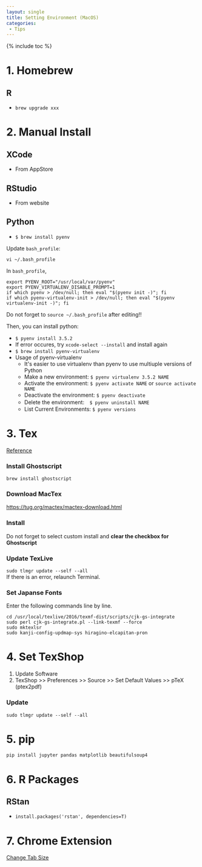 ```yaml
---
layout: single
title: Setting Environment (MacOS)
categories:
 - Tips
---
```

{% include toc %}

# 1. Homebrew
## R
* `brew upgrade xxx`

# 2. Manual Install
## XCode
* From AppStore

## RStudio
* From website

## Python
* `$ brew install pyenv`

Update `bash_profile`:
```
vi ~/.bash_profile
```
In `bash_profile`,
```terminal
export PYENV_ROOT="/usr/local/var/pyenv"
export PYENV_VIRTUALENV_DISABLE_PROMPT=1
if which pyenv > /dev/null; then eval "$(pyenv init -)"; fi
if which pyenv-virtualenv-init > /dev/null; then eval "$(pyenv virtualenv-init -)"; fi
```
Do not forget to `source ~/.bash_profile` after editing!!
  
Then, you can install python:
* `$ pyenv install 3.5.2` 
 * If error occures, try `xcode-select --install` and install again
* `$ brew install pyenv-virtualenv`
* Usage of pyenv-virtualenv
  * It's easier to use virtualenv than pyenv to use multiuple versions of Python
  * Make a new environment: `$ pyenv virtualenv 3.5.2 NAME`
  * Activate the environment: `$ pyenv activate NAME` or `source activate NAME`
  * Deactivate the environment: `$ pyenv deactivate`
  * Delete the environment:　`$ pyenv uninstall NAME`
  * List Current Environments: `$ pyenv versions`
  
# 3. Tex
[Reference](http://qiita.com/hideaki_polisci/items/3afd204449c6cdd995c9)

### Install Ghostscript
`brew install ghostscript`

### Download MacTex
https://tug.org/mactex/mactex-download.html

### Install
Do not forget to select custom install and **clear the checkbox for Ghostscript**

### Update TexLive
`sudo tlmgr update --self --all`   
If there is an error, relaunch Terminal.

### Set Japanse Fonts
Enter the following commands line by line.
```
cd /usr/local/texlive/2016/texmf-dist/scripts/cjk-gs-integrate
sudo perl cjk-gs-integrate.pl --link-texmf --force
sudo mktexlsr
sudo kanji-config-updmap-sys hiragino-elcapitan-pron
```

# 4. Set TexShop
1. Update Software
2. TexShop >> Preferences >> Source >> Set Default Values >> pTeX (ptex2pdf)

### Update
`sudo tlmgr update --self --all`

  
# 5. pip
`pip install jupyter pandas matplotlib beautifulsoup4`

   
# 6. R Packages
## RStan
* `install.packages('rstan', dependencies=T)`

# 7. Chrome Extension
[Change Tab Size](https://github.com/Shusei-E/tab-size-on-github)

